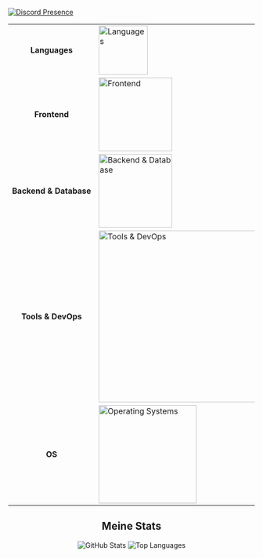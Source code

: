 [![Discord Presence](https://lanyard.cnrad.dev/api/815555114718855178?theme=dark&idleMessage=I'm%20not%20currently%20doing%20anything!&borderRadius=10px)](https://discord.com/users/815555114718855178)

<!-- ────────── Skills Tabelle ────────── -->
<div align="center">

<table>
  <tr>
    <td align="center"><strong>Languages</strong></td>
    <td align="left">
      <img src="https://skillicons.dev/icons?i=python,js" width="100" alt="Languages">
    </td>
  </tr>
  <tr>
    <td align="center"><strong>Frontend</strong></td>
    <td align="left">
      <img src="https://skillicons.dev/icons?i=html,css,md" width="150" alt="Frontend">
    </td>
  </tr>
  <tr>
    <td align="center"><strong>Backend &amp; Database</strong></td>
    <td align="left">
      <img src="https://skillicons.dev/icons?i=discord,bots,mysql" width="150" alt="Backend &amp; Database">
    </td>
  </tr>
  <tr>
    <td align="center"><strong>Tools &amp; DevOps</strong></td>
    <td align="left">
      <img src="https://skillicons.dev/icons?i=git,github,cloudflare,vscode,idea,pycharm,webstorm" width="350" alt="Tools &amp; DevOps">
    </td>
  </tr>
  <tr>
    <td align="center"><strong>OS</strong></td>
    <td align="left">
      <img src="https://skillicons.dev/icons?i=windows,linux,ubuntu,debian" width="200" alt="Operating Systems">
    </td>
  </tr>
</table>

</div>

<!-- ────────── GitHub Stats ────────── -->
<h2 align="center">Meine Stats</h2>

<p align="center">
  <img src="https://github-readme-stats.vercel.app/api?username=Lelus1988&theme=tokyonight&show_icons=true" alt="GitHub Stats">
  <img src="https://github-readme-stats.vercel.app/api/top-langs/?username=Lelus1988&theme=tokyonight&layout=compact" alt="Top Languages">
</p>
